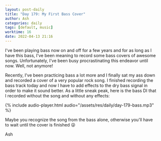 ```yaml
---
layout: post-daily
title: "Day 179: My First Bass Cover"
author: Ash
categories: daily
tags: [default, music]
worktime: 16
date: 2022-04-13 21:16 
---
```


I've been playing bass now on and off for a few years and for as long as I have this bass, I've been meaning to record some bass covers of awesome songs. Unfortunately, I've been busy procrastinating this endeavor until now. Well, not anymore!

Recently, I've been practicing bass a lot more and I finally sat my ass down and recorded a cover of a very popular rock song. I finished recording the bass track today and now I have to add effects to the dry bass signal in order to make it sound better. As a little sneak peak, here is the bass DI that I recorded without the song and without any effects:

{% include audio-player.html audio="/assets/res/daily/day-179-bass.mp3" %}

Maybe you recognize the song from the bass alone, otherwise you'll have to wait until the cover is finished 😜

Ash
